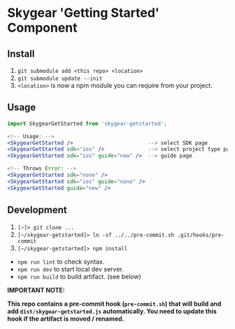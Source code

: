# Skygear 'Getting Started' Component

## Install

1. `git submodule add <this repo> <location>`
2. `git submodule update --init`
3. `<location>` is now a npm module you can require from your project.

## Usage

```jsx
import SkygearGetStarted from 'skygear-getstarted';

<!-- Usage: -->
<SkygearGetStarted />                        --> select SDK page
<SkygearGetStarted sdk="ios" />              --> select project type page
<SkygearGetStarted sdk="ios" guide="new" />  --> guide page

<!-- Throws Error: -->
<SkygearGetStarted sdk="none" />
<SkygearGetStarted sdk="ios" guide="none" />
<SkygearGetStarted guide="new" />

```

## Development

1. `[~]> git clone ...`
2. `[~/skygear-getstarted]> ln -sf ../../pre-commit.sh .git/hooks/pre-commit`
3. `[~/skygear-getstarted]> npm install`


* `npm run lint` to check syntax.
* `npm run dev` to start local dev server.
* `npm run build` to build artifact. (see below)

**IMPORTANT NOTE:**

**This repo contains a pre-commit hook (`pre-commit.sh`) that will build and add
`dist/skygear-getstarted.js` automatically. You need to update this hook if the artifact is moved / renamed.**

